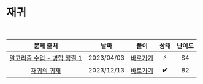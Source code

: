 # 재귀

<br>

|                              문제 출처                               |    날짜    |          풀이          | 상태 | 난이도 |
| :------------------------------------------------------------------: | :--------: | :--------------------: | :--: | :----: |
| [알고리즘 수업 - 병합 정렬 1](https://www.acmicpc.net/problem/24060) | 2023/04/03 | [바로가기](./24060.js) |  ⚡  |   S4   |
|         [재귀의 귀재](https://www.acmicpc.net/problem/25501)         | 2023/12/13 | [바로가기](./25501.js) |  ✔️  |   B2   |
